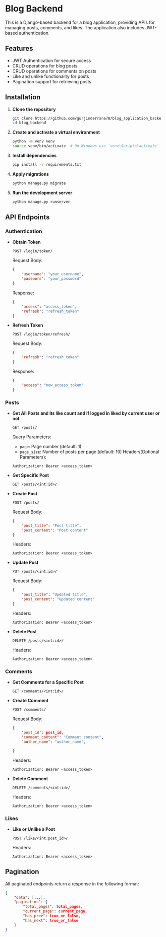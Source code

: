 # Blog Backend

This is a Django-based backend for a blog application, providing APIs for managing posts, comments, and likes. The application also includes JWT-based authentication.

## Features

- JWT Authentication for secure access
- CRUD operations for blog posts
- CRUD operations for comments on posts
- Like and unlike functionality for posts
- Pagination support for retrieving posts

## Installation

1. **Clone the repository**
    ```sh
    git clone https://github.com/gurjinderrana78/blog_application_backend.git
    cd blog_backend
    ```

2. **Create and activate a virtual environment**
    ```sh
    python -m venv venv
    source venv/bin/activate  # On Windows use `venv\Scripts\activate`
    ```

3. **Install dependencies**
    ```sh
    pip install -r requirements.txt
    ```

4. **Apply migrations**
    ```sh
    python manage.py migrate
    ```

5. **Run the development server**
    ```sh
    python manage.py runserver
    ```

## API Endpoints

### Authentication
- **Obtain Token**
    ```
    POST /login/token/
    ```
    Request Body:
    ```json
    {
        "username": "your_username",
        "password": "your_password"
    }
    ```
    Response:
    ```json
    {
        "access": "access_token",
        "refresh": "refresh_token"
    }
    ```

- **Refresh Token**
    ```
    POST /login/token/refresh/
    ```
    Request Body:
    ```json
    {
        "refresh": "refresh_token"
    }
    ```
    Response:
    ```json
    {
        "access": "new_access_token"
    }
    ```

### Posts
- **Get All Posts and its like count and if logged in liked by current user or not**
    ```
    GET /posts/
    ```
    Query Parameters:
    - `page`: Page number (default: 1)
    - `page_size`: Number of posts per page (default: 10)
    Headers(Optional Parameters):
    ```http
    Authorization: Bearer <access_token>
    ```

- **Get Specific Post**
    ```
    GET /posts/<int:id>/
    ```

- **Create Post**
    ```
    POST /posts/
    ```
    Request Body:
    ```json
    {
        "post_title": "Post title",
        "post_content": "Post content"
    }
    ```
    Headers:
    ```http
    Authorization: Bearer <access_token>
    ```

- **Update Post**
    ```
    PUT /posts/<int:id>/
    ```
    Request Body:
    ```json
    {
        "post_title": "Updated title",
        "post_content": "Updated content"
    }
    ```
    Headers:
    ```http
    Authorization: Bearer <access_token>
    ```

- **Delete Post**
    ```
    DELETE /posts/<int:id>/
    ```
    Headers:
    ```http
    Authorization: Bearer <access_token>
    ```

### Comments
- **Get Comments for a Specific Post**
    ```
    GET /comments/<int:id>/
    ```

- **Create Comment**
    ```
    POST /comments/
    ```
    Request Body:
    ```json
    {
        "post_id": post_id,
        "comment_content": "Comment content",
        "author_name": "author_name",

    }
    ```
    Headers:
    ```http
    Authorization: Bearer <access_token>
    ```

- **Delete Comment**
    ```
    DELETE /comments/<int:id>/
    ```
    Headers:
    ```http
    Authorization: Bearer <access_token>
    ```

### Likes
- **Like or Unlike a Post**
    ```
    POST /like/<int:post_id>/
    ```
    Headers:
    ```http
    Authorization: Bearer <access_token>
    ```

## Pagination

All paginated endpoints return a response in the following format:
```json
{
    "data": [...],
    "pagination": {
        "total_pages": total_pages,
        "current_page": current_page,
        "has_prev": true_or_false,
        "has_next": true_or_false
    }
}
